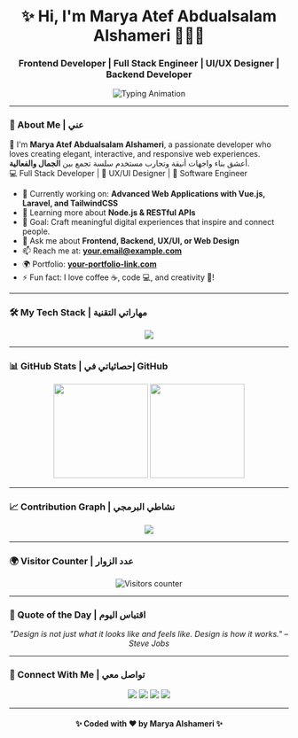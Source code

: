 <!-- 🌙✨ Marya Atef Abdualsalam Alshameri - Professional GitHub Profile README -->

<h1 align="center">✨ Hi, I'm Marya Atef Abdualsalam Alshameri 👩🏻‍💻</h1>
<h3 align="center">Frontend Developer | Full Stack Engineer | UI/UX Designer | Backend Developer</h3>

<p align="center">
  <img src="https://readme-typing-svg.herokuapp.com?font=Fira+Code&weight=600&size=22&pause=1000&color=C084FC&center=true&vCenter=true&width=500&lines=✨+Welcome+to+my+GitHub+space!;💻+I'm+a+Creative+Full+Stack+Developer;🎨+UX%2FUI+Designer+with+an+Eye+for+Detail;🚀+Let's+Build+Something+Beautiful!;💫+مرحبًا+بكم+في+مساحتي+الإبداعية!" alt="Typing Animation" />
</p>

---

### 💫 About Me | عني
🌸 I'm **Marya Atef Abdualsalam Alshameri**, a passionate developer who loves creating elegant, interactive, and responsive web experiences.  
أعشق بناء واجهات أنيقة وتجارب مستخدم سلسة تجمع بين **الجمال والفعالية**.  
💻 Full Stack Developer | 🎨 UX/UI Designer | 🧠 Software Engineer  

- 🔭 Currently working on: **Advanced Web Applications with Vue.js, Laravel, and TailwindCSS**
- 🌱 Learning more about **Node.js & RESTful APIs**
- 🎯 Goal: Craft meaningful digital experiences that inspire and connect people.
- 💬 Ask me about **Frontend, Backend, UX/UI, or Web Design**
- 📫 Reach me at: [**your.email@example.com**](mailto:marynaalshameri@example.com)
- 🌍 Portfolio: [**your-portfolio-link.com**](#)  
- ⚡ Fun fact: I love coffee ☕, code 💻, and creativity 🎨!

---

### 🛠️ My Tech Stack | مهاراتي التقنية

<p align="center">
  <img src="https://skillicons.dev/icons?i=html,css,js,vue,tailwind,php,laravel,nodejs,python,mysql,vscode,figma,git,github" />
</p>

---

### 📊 GitHub Stats | إحصائياتي في GitHub

<p align="center">
  <img src="https://github-readme-stats.vercel.app/api?username=MaryaAlshameri&show_icons=true&theme=tokyonight&hide_border=true&bg_color=0D1117&title_color=C084FC&icon_color=C084FC" height="170px" />
  <img src="https://github-readme-stats.vercel.app/api/top-langs/?username=MaryaAlshameri&layout=compact&langs_count=8&theme=tokyonight&hide_border=true&bg_color=0D1117&title_color=C084FC" height="170px" />
</p>

---

### 📈 Contribution Graph | نشاطي البرمجي

<p align="center">
  <img src="https://github-readme-activity-graph.vercel.app/graph?username=MaryaAlshameri&theme=tokyo-night&bg_color=0D1117&color=C084FC&line=BB86FC&point=A78BFA&hide_border=true" />
</p>

---

### 🌍 Visitor Counter | عدد الزوار

<p align="center">
  <img src="https://komarev.com/ghpvc/?username=MaryaAlshameri&style=for-the-badge&color=bb86fc&label=Visitors" alt="Visitors counter" />
</p>

---

### 💬 Quote of the Day | اقتباس اليوم
<p align="center">
  <i>"Design is not just what it looks like and feels like. Design is how it works." – Steve Jobs</i>
</p>

---

### 🩵 Connect With Me | تواصل معي
<p align="center">
  <a href="mailto:marynaalshameri@gmail.com"><img src="https://img.shields.io/badge/Email-C084FC?style=for-the-badge&logo=gmail&logoColor=white"></a>
  <a href="https://linkedin.com/in/your-linkedin"><img src="https://img.shields.io/badge/LinkedIn-8b5cf6?style=for-the-badge&logo=linkedin&logoColor=white"></a>
  <a href="https://github.com/MaryaAlshameri"><img src="https://img.shields.io/badge/GitHub-6d28d9?style=for-the-badge&logo=github&logoColor=white"></a>
  <a href="https://your-portfolio-link.com"><img src="https://img.shields.io/badge/Portfolio-bf7af0?style=for-the-badge&logo=firefox&logoColor=white"></a>
</p>

---

<h4 align="center">✨ Coded with ❤️ by Marya Alshameri ✨</h4>

